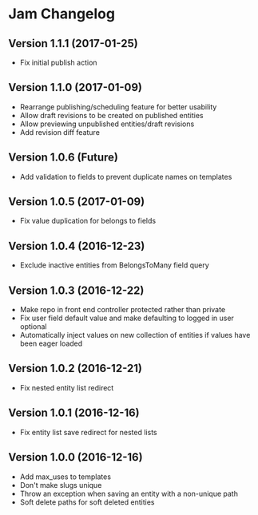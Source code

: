 # Jam Changelog

## Version 1.1.1 (2017-01-25)

-   Fix initial publish action

## Version 1.1.0 (2017-01-09)

-   Rearrange publishing/scheduling feature for better usability
-   Allow draft revisions to be created on published entities
-   Allow previewing unpublished entities/draft revisions
-   Add revision diff feature

## Version 1.0.6 (Future)

-   Add validation to fields to prevent duplicate names on templates

## Version 1.0.5 (2017-01-09)

-   Fix value duplication for belongs to fields

## Version 1.0.4 (2016-12-23)

-   Exclude inactive entities from BelongsToMany field query

## Version 1.0.3 (2016-12-22)

-   Make repo in front end controller protected rather than private
-   Fix user field default value and make defaulting to logged in user optional
-   Automatically inject values on new collection of entities if values have been eager loaded 

## Version 1.0.2 (2016-12-21)

-   Fix nested entity list redirect 

## Version 1.0.1 (2016-12-16)

-   Fix entity list save redirect for nested lists

## Version 1.0.0 (2016-12-16)

-   Add max_uses to templates
-   Don't make slugs unique
-   Throw an exception when saving an entity with a non-unique path
-   Soft delete paths for soft deleted entities
